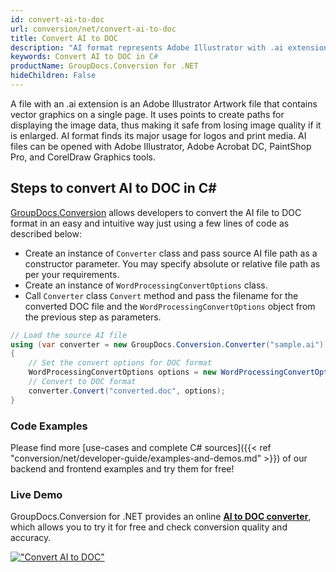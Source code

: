 ```yaml
---
id: convert-ai-to-doc
url: conversion/net/convert-ai-to-doc
title: Convert AI to DOC
description: "AI format represents Adobe Illustrator with .ai extension. Learn how to convert AI to DOC file programmatically in C# language using GroupDocs.Conversion for .NET library."
keywords: Convert AI to DOC in C#
productName: GroupDocs.Conversion for .NET
hideChildren: False
---
```


A file with an .ai extension is an Adobe Illustrator Artwork file that contains vector graphics on a single page. It uses points to create paths for displaying the image data, thus making it safe from losing image quality if it is enlarged. AI format finds its major usage for logos and print media. AI files can be opened with Adobe Illustrator, Adobe Acrobat DC, PaintShop Pro, and CorelDraw Graphics tools.

## Steps to convert AI to DOC in C#

[GroupDocs.Conversion](https://products.groupdocs.com/conversion/net) allows developers to convert the AI file to DOC format in an easy and intuitive way just using a few lines of code as described below:

* Create an instance of `Converter` class and pass source AI file path as a constructor parameter. You may specify absolute or relative file path as per your requirements. 
* Create an instance of `WordProcessingConvertOptions` class.
* Call `Converter` class `Convert` method and pass the filename for the converted DOC file and the `WordProcessingConvertOptions` object from the previous step as parameters.

```csharp
// Load the source AI file
using (var converter = new GroupDocs.Conversion.Converter("sample.ai"))
{
    // Set the convert options for DOC format
    WordProcessingConvertOptions options = new WordProcessingConvertOptions();
    // Convert to DOC format
    converter.Convert("converted.doc", options);
}
```

### Code Examples

Please find more [use-cases and complete C# sources]({{< ref "conversion/net/developer-guide/examples-and-demos.md" >}}) of our backend and frontend examples and try them for free!

### Live Demo

GroupDocs.Conversion for .NET provides an online [**AI to DOC converter**](https://products.groupdocs.app/conversion/ai-to-doc), which allows you to try it for free and check conversion quality and accuracy.

[!["Convert AI to DOC"](conversion/net/images/convert-ai-to-doc.png)](https://products.groupdocs.app/conversion/ai-to-doc)